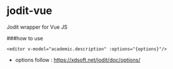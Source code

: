 # jodit-vue
Jodit wrapper for Vue JS

###how to use
```
<editor v-model="academic.description" :options="{options}"/>
```

* options follow : https://xdsoft.net/jodit/doc/options/
